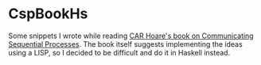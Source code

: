 # CspBookHs

Some snippets I wrote while reading [CAR Hoare's book on Communicating Sequential Processes](http://www.usingcsp.com/cspbook.pdf). The book itself suggests implementing the ideas using a LISP, so I decided to be difficult and do it in Haskell instead.
